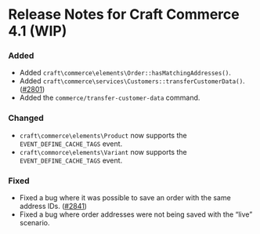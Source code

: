 # Release Notes for Craft Commerce 4.1 (WIP)

### Added
- Added `craft\commerce\elements\Order::hasMatchingAddresses()`.
- Added `craft\commerce\services\Customers::transferCustomerData()`. ([#2801](https://github.com/craftcms/commerce/pull/2801))
- Added the `commerce/transfer-customer-data` command.

### Changed
- `craft\commerce\elements\Product` now supports the `EVENT_DEFINE_CACHE_TAGS` event.
- `craft\commorce\elements\Variant` now supports the `EVENT_DEFINE_CACHE_TAGS` event.

### Fixed
- Fixed a bug where it was possible to save an order with the same address IDs. ([#2841](https://github.com/craftcms/commerce/issues/2841))
- Fixed a bug where order addresses were not being saved with the “live” scenario.
